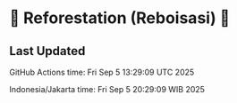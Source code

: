 
# 🌳 Reforestation (Reboisasi) 🌲

## Last Updated

GitHub Actions time: Fri Sep  5 13:29:09 UTC 2025

Indonesia/Jakarta time: Fri Sep  5 20:29:09 WIB 2025
